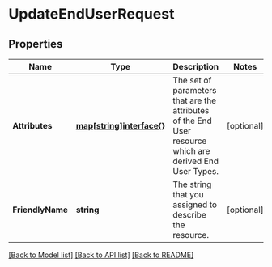 # UpdateEndUserRequest

## Properties

Name | Type | Description | Notes
------------ | ------------- | ------------- | -------------
**Attributes** | [**map[string]interface{}**](.md) | The set of parameters that are the attributes of the End User resource which are derived End User Types. | [optional] 
**FriendlyName** | **string** | The string that you assigned to describe the resource. | [optional] 

[[Back to Model list]](../README.md#documentation-for-models) [[Back to API list]](../README.md#documentation-for-api-endpoints) [[Back to README]](../README.md)


